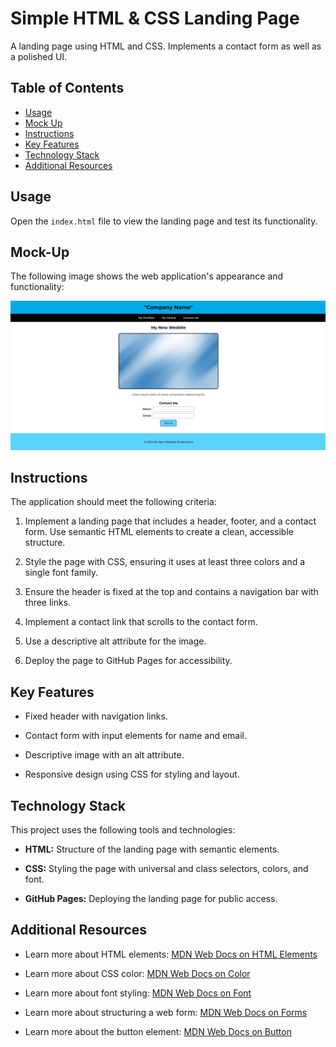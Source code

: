 # Simple HTML & CSS Landing Page

A landing page using HTML and CSS. Implements a contact form as well as a polished UI.

## Table of Contents

- [Usage](#usage)
- [Mock Up](#mock-up)
- [Instructions](#instructions)
- [Key Features](#key-features)
- [Technology Stack](#technology-stack)
- [Additional Resources](#additional-resources)

## Usage

Open the `index.html` file to view the landing page and test its functionality.

## Mock-Up

The following image shows the web application's appearance and functionality:

![Screenshot](./assets/images/scWebsite.jpg)

## Instructions

The application should meet the following criteria:

1. Implement a landing page that includes a header, footer, and a contact form.
Use semantic HTML elements to create a clean, accessible structure.

2. Style the page with CSS, ensuring it uses at least three colors and a single font family.

3. Ensure the header is fixed at the top and contains a navigation bar with three links.

4. Implement a contact link that scrolls to the contact form.

5. Use a descriptive alt attribute for the image.

6. Deploy the page to GitHub Pages for accessibility.

## Key Features

* Fixed header with navigation links.

* Contact form with input elements for name and email.

* Descriptive image with an alt attribute.

* Responsive design using CSS for styling and layout.

## Technology Stack

This project uses the following tools and technologies:

* **HTML:** Structure of the landing page with semantic elements.

* **CSS:** Styling the page with universal and class selectors, colors, and font.

* **GitHub Pages:** Deploying the landing page for public access.

## Additional Resources

* Learn more about HTML elements: [MDN Web Docs on HTML Elements](https://developer.mozilla.org/en-US/docs/Web/HTML/Element)

* Learn more about CSS color: [MDN Web Docs on Color](https://developer.mozilla.org/en-US/docs/Web/CSS/color)

* Learn more about font styling: [MDN Web Docs on Font](https://developer.mozilla.org/en-US/docs/Web/CSS/font)

* Learn more about structuring a web form: [MDN Web Docs on Forms](https://developer.mozilla.org/en-US/docs/Learn/Forms/How_to_structure_a_web_form)

* Learn more about the button element: [MDN Web Docs on Button](https://developer.mozilla.org/en-US/docs/Web/HTML/Element/button)